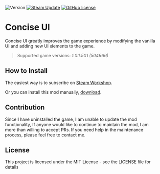 ![Version](https://img.shields.io/badge/version-1.4.6-blue)
[![Steam Update](https://img.shields.io/badge/steam-up%20to%20date-green)](https://steamcommunity.com/sharedfiles/filedetails/?id=1671978687)
[![GitHub license](https://img.shields.io/github/license/JLMin/ConciseUI)](https://github.com/JLMin/ConciseUI/blob/master/LICENSE)

# Concise UI

Concise UI greatly improves the game experience by modifying the vanilla UI and adding new UI elements to the game.

> Supported game versions: _1.0.1.501 (504666)_

## How to Install

The easiest way is to subscribe on [Steam Workshop](https://steamcommunity.com/sharedfiles/filedetails/?id=1671978687).

Or you can install this mod manually, [download](https://github.com/JLMin/ConciseUI/archive/master.zip).

## Contribution
Since I have uninstalled the game, I am unable to update the mod functionality,
If anyone would like to continue to maintain the mod, I am more than willing to accept PRs.
If you need help in the maintenance process, please feel free to contact me.

## License

This project is licensed under the MIT License - see the LICENSE file for details
